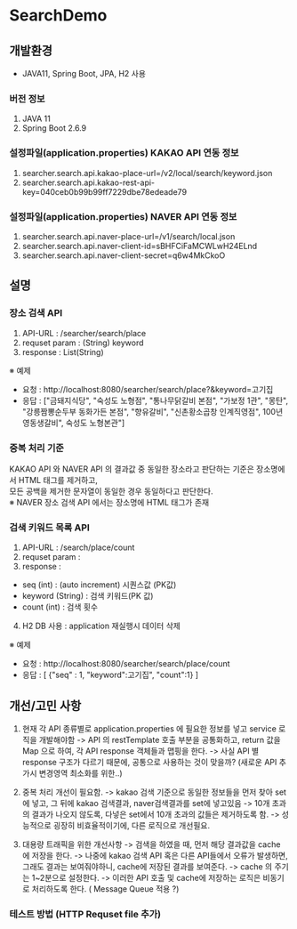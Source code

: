 # SearchDemo

## 개발환경
- JAVA11, Spring Boot, JPA, H2 사용

### 버전 정보
1. JAVA 11
2. Spring Boot 2.6.9 

### 설정파일(application.properties) KAKAO API 연동 정보 
1. searcher.search.api.kakao-place-url=/v2/local/search/keyword.json
2. searcher.search.api.kakao-rest-api-key=040ceb0b99b99ff7229dbe78edeade79

### 설정파일(application.properties) NAVER API 연동 정보
1. searcher.search.api.naver-place-url=/v1/search/local.json
2. searcher.search.api.naver-client-id=sBHFCiFaMCWLwH24ELnd
3. searcher.search.api.naver-client-secret=q6w4MkCkoO


## 설명

### 장소 검색 API
1. API-URL : /searcher/search/place 
2. requset param : (String) keyword
3. response : List(String) <br>

 ※ 예제 <br>
 - 요청 : http://localhost:8080/searcher/search/place?&keyword=고기집 <br>
 - 응답 : ["금돼지식당", "숙성도 노형점", "통나무닭갈비 본점", "가보정 1관", "몽탄", "강릉짬뽕순두부 동화가든 본점", "향유갈비", "신촌황소곱창 인계직영점", 100년영동생갈비", 숙성도 노형본관"]

### 중복 처리 기준
KAKAO API 와 NAVER API 의 결과값 중 동일한 장소라고 판단하는 기준은 장소명에서 HTML 태그를 제거하고, <br>
모든 공백을 제거한 문자열이 동일한 경우 동일하다고 판단한다. <br>
※ NAVER 장소 검색 API 에서는 장소명에 HTML 태그가 존재<br>


### 검색 키워드 목록 API
1. API-URL : /search/place/count
2. requset param : 
3. response :
- seq (int) : (auto increment) 시퀀스값 (PK값)
- keyword (String) : 검색 키워드(PK 값)
- count (int) : 검색 횟수
4. H2 DB 사용 : application 재실행시 데이터 삭제

※ 예제
- 요청 : http://localhost:8080/searcher/search/place/count
- 응답 : [ {"seq" : 1, "keyword":고기집", "count":1} ] 

## 개선/고민 사항
1. 현재 각 API 종류별로 application.properties 에 필요한 정보를 넣고 service 로직을 개발해야함
-> API 의 restTemplate 호출 부분을 공통화하고, return 값을 Map 으로 하여, 각 API response 객체들과 맵핑을 한다.
-> 사실 API 별 response 구조가 다르기 때문에, 공통으로 사용하는 것이 맞을까? (새로운 API 추가시 변경영역 최소화를 위한..)

2. 중복 처리 개선이 필요함.
-> kakao 검색 기준으로 동일한 정보들을 먼저 찾아 set에 넣고, 그 뒤에 kakao 검색결과, naver검색결과를 set에 넣고있음
-> 10개 초과의 결과가 나오지 않도록, 다넣은 set에서 10개 초과의 값들은 제거하도록 함.
-> 성능적으로 굉장히 비효율적이기에, 다른 로직으로 개선필요.

3. 대용량 트래픽을 위한 개선사항
-> 검색을 하였을 때, 먼저 해당 결과값을 cache 에 저장을 한다.
-> 나중에 kakao 검색 API 혹은 다른 API들에서 오류가 발생하면, 그래도 결과는 보여줘야하니, cache에 저장된 결과를 보여준다.
-> cache 의 주기는 1~2분으로 설정한다.
-> 이러한 API 호출 및 cache에 저장하는 로직은 비동기로 처리하도록 한다. ( Message Queue 적용 ?)


### 테스트 방법 (HTTP Requset file 추가)


